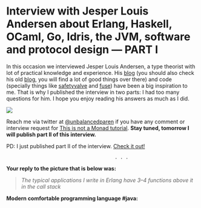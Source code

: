# Interview with Jesper Louis Andersen about Erlang, Haskell, OCaml, Go, Idris, the JVM, software and protocol design — PART I


In this occasion we interviewed Jesper Louis Andersen, a type theorist with lot of practical knowledge and experience. His [blog](https://medium.com/@jlouis666) (you should also check his old [blog](http://jlouisramblings.blogspot.com/), you will find a lot of good things over there) and code (specially things like [safetyvalve](https://github.com/jlouis/safetyvalve) and [fuse](https://github.com/jlouis/fuse)) have been a big inspiration to me. That is why I published the interview in two parts: I had too many questions for him. I hope you enjoy reading his answers as much as I did.

![](https://miro.medium.com/max/560/1*mIrYVuSZtaYe3WJkRwUqwQ.jpeg?q=20)


Reach me via twitter at [@unbalancedparen](http://twitter.com/unbalancedparen) if you have any comment or interview request for [This is not a Monad tutorial](https://medium.com/this-is-not-a-monad-tutorial). **Stay tuned, tomorrow I will publish part II of this interview.**

PD: I just published part II of the interview. [Check it out!](https://medium.com/this-is-not-a-monad-tutorial/interview-with-jesper-louis-andersen-about-erlang-haskell-ocaml-go-idris-the-jvm-software-and-5628fe591295)

                                            . . .

**Your reply to the picture that is below was:**

> *The typical applications I write in Erlang have 3–4 functions above it in the call stack*

**Modern comfortable programming language #java:**

